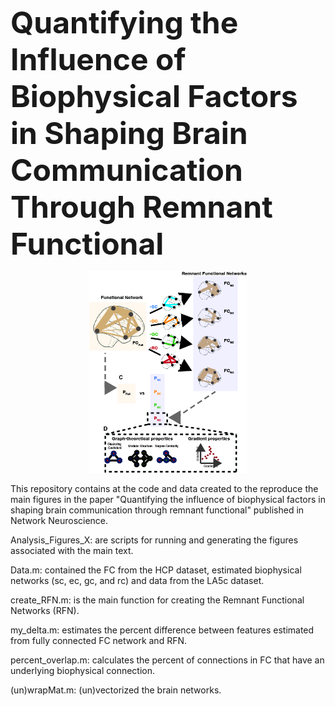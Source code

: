 <font size="24">**Quantifying the Influence of Biophysical Factors in Shaping Brain Communication Through Remnant Functional**</font>

<div style="text-align: center;">
 <img src="RFN.jpg" alt="Diagram of Process" width="50%">
</div>


This repository contains at the code and data created to the reproduce the main figures in the paper "Quantifying the influence of biophysical factors in shaping brain communication through remnant functional" published in Network Neuroscience.

Analysis_Figures_X: are scripts for running and generating the figures associated with the main text.

Data.m: contained the FC from the HCP dataset, estimated biophysical networks (sc, ec, gc, and rc) and data from the LA5c dataset.

create_RFN.m: is the main function for creating the Remnant Functional Networks (RFN). 

my_delta.m: estimates the percent difference between features estimated from fully connected FC network and RFN.

percent_overlap.m: calculates the percent of connections in FC that have an underlying biophysical connection.

(un)wrapMat.m: (un)vectorized the brain networks.
